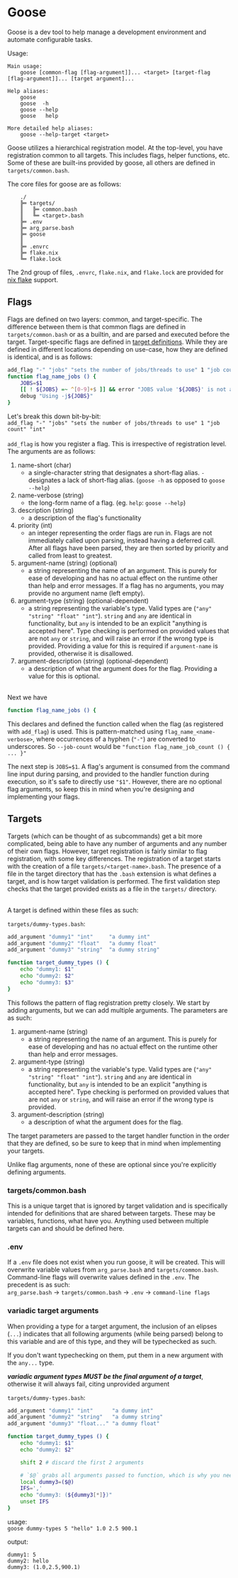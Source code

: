 
# Goose

Goose is a dev tool to help manage a development environment and automate configurable tasks.

Usage:
```
Main usage:
    goose [common-flag [flag-argument]]... <target> [target-flag [flag-argument]]... [target argument]...

Help aliases:
    goose
    goose  -h
    goose --help
    goose   help

More detailed help aliases:
    goose --help-target <target>
```

Goose utilizes a hierarchical registration model. At the top-level, you have registration common to all targets. This includes flags, helper functions, etc. Some of these are built-ins provided by goose, all others are defined in `targets/common.bash`.


The core files for goose are as follows:
```
    ./
    ╠═ targets/
    ║   ╠═ common.bash
    ║   ╚═ <target>.bash
    ╠═ .env
    ╠═ arg_parse.bash
    ╠═ goose
    ║
    ╠═ .envrc
    ╠═ flake.nix
    ╚═ flake.lock
```

The 2nd group of files, `.envrc`, `flake.nix`, and `flake.lock` are provided for [nix flake](#) support.

## Flags

Flags are defined on two layers: common, and target-specific. The difference between them is that common flags are defined in `targets/common.bash` or as a builtin, and are parsed and executed before the target. Target-specific flags are defined in [target definitions](#targets). While they are defined in different locations depending on use-case, how they are defined is identical, and is as follows:
```bash
add_flag "-" "jobs" "sets the number of jobs/threads to use" 1 "job count" "int"
function flag_name_jobs () {
    JOBS=$1
    [[ ! ${JOBS} =~ ^[0-9]+$ ]] && error "JOBS value '${JOBS}' is not a valid integer!" 15
    debug "Using -j${JOBS}"
}
```

Let's break this down bit-by-bit:<br />
`add_flag "-" "jobs" "sets the number of jobs/threads to use" 1 "job count" "int"` <br /><br />
`add_flag` is how you register a flag. This is irrespective of registration level. The arguments are as follows:
1. name-short           (char)
    - a single-character string that designates a short-flag alias. `-` designates a lack of short-flag alias. (`goose -h` as opposed to `goose --help`)
2. name-verbose         (string)
    - the long-form name of a flag. (eg. `help`: `goose --help`)
3. description          (string)
    - a description of the flag's functionality
4. priority             (int)
    - an integer representing the order flags are run in. Flags are not immediately called upon parsing, instead having a deferred call. After all flags have been parsed, they are then sorted by priority and called from least to greatest.
5. argument-name        (string) (optional)
    - a string representing the name of an argument. This is purely for ease of developing and has no actual effect on the runtime other than help and error messages. If a flag has no arguments, you may provide no argument name (left empty).
6. argument-type        (string) (optional-dependent)
    - a string representing the variable's type. Valid types are (`"any" "string" "float" "int"`). `string` and `any` are identical in functionality, but `any` is intended to be an explicit "anything is accepted here". Type checking is performed on provided values that are not `any` or `string`, and will raise an error if the wrong type is provided. Providing a value for this is required if `argument-name` is provided, otherwise it is disallowed.
7. argument-description (string) (optional-dependent)
    - a description of what the argument does for the flag. Providing a value for this is optional.
<br /><br />

Next we have
```bash
function flag_name_jobs () {
```
This declares and defined the function called when the flag (as registered with `add_flag`) is used. This is pattern-matched using `flag_name_<name-verbose>`, where occurrences of a hyphen (`"-"`) are converted to underscores. So `--job-count` would be `"function flag_name_job_count () { ... }"`

The next step is `JOBS=$1`. A flag's argument is consumed from the command line input during parsing, and provided to the handler function during execution, so it's safe to directly use `"$1"`. However, there are no optional flag arguments, so keep this in mind when you're designing and implementing your flags.


## Targets

Targets (which can be thought of as subcommands) get a bit more complicated, being able to have any number of arguments and any number of their own flags. However, target registration is fairly similar to flag registration, with some key differences. The registration of a target starts with the creation of a file `targets/<target-name>.bash`. The presence of a file in the target directory that has the `.bash` extension is what defines a target, and is how target validation is performed. The first validation step checks that the target provided exists as a file in the `targets/` directory.

<br />
A target is defined within these files as such:<br />

`targets/dummy-types.bash`:
```bash
add_argument "dummy1" "int"     "a dummy int"
add_argument "dummy2" "float"   "a dummy float"
add_argument "dummy3" "string"  "a dummy string"

function target_dummy_types () {
    echo "dummy1: $1"
    echo "dummy2: $2"
    echo "dummy3: $3"
}
```

This follows the pattern of flag registration pretty closely. We start by adding arguments, but we can add multiple arguments. The parameters are as such:

1. argument-name        (string)
    - a string representing the name of an argument. This is purely for ease of developing and has no actual effect on the runtime other than help and error messages.
2. argument-type        (string)
    - a string representing the variable's type. Valid types are (`"any" "string" "float" "int"`). `string` and `any` are identical in functionality, but `any` is intended to be an explicit "anything is accepted here". Type checking is performed on provided values that are not `any` or `string`, and will raise an error if the wrong type is provided.
3. argument-description (string)
    - a description of what the argument does for the flag.

The target parameters are passed to the target handler function in the order that they are defined, so be sure to keep that in mind when implementing your targets.

Unlike flag arguments, none of these are optional since you're explicitly defining arguments.

### targets/common.bash

This is a unique target that is ignored by target validation and is specifically intended for definitions that are shared between targets. These may be variables, functions, what have you. Anything used between multiple targets can and should be defined here.

### .env

If a `.env` file does not exist when you run goose, it will be created. This will overwrite variable values from `arg_parse.bash` and `targets/common.bash`. Command-line flags will overwrite values defined in the `.env`. The precedent is as such: <br />
`arg_parse.bash` -> `targets/common.bash` -> `.env` -> `command-line flags`

### variadic target arguments
When providing a type for a target argument, the inclusion of an elipses (`...`) indicates that all following arguments (while being parsed) belong to this variable and are of this type, and they will be typechecked as such.

If you don't want typechecking on them, put them in a new argument with the `any...` type.

***variadic argument types MUST be the final argument of a target***, otherwise it will always fail, citing unprovided argument

`targets/dummy-types.bash`:
```bash
add_argument "dummy1" "int"      "a dummy int"
add_argument "dummy2" "string"   "a dummy string"
add_argument "dummy3" "float..." "a dummy float"

function target_dummy_types () {
    echo "dummy1: $1"
    echo "dummy2: $2"

    shift 2 # discard the first 2 arguments

    # `$@` grabs all arguments passed to function, which is why you need to discard the first 2
    local dummy3=($@)
    IFS=','
    echo "dummy3: (${dummy3[*]})"
    unset IFS
}
```
usage:<br/>
`goose dummy-types 5 "hello" 1.0 2.5 900.1`

output:
```
dummy1: 5
dummy2: hello
dummy3: (1.0,2.5,900.1)
```

<!--
## Build System

Goose can also function as a comprehensive build system! This is done completely through the use of the `transforms` function, which describes how the target *transforms* an input into an output. 

Let's start with the syntax:<br/>
`transforms "input1=>output1"`<br/>
`transforms "input1,input2=>output2"`<br/>
`transforms "input1,input3=>output2,output3"`<br/>
All of these are valid ways to use `transforms`. Each one of these describes a collection of inputs that are necessary to generate the specified outputs. So if we say `transforms "input1,input3=>output2,output3"`, then in order to generate `output2`, goose will generate `input1` and `input3`, if those are generated.

But what exactly is an input? On their own, they can only be used to specificy other targets. But you can use deferred variable expansion to get more complex behaviour!

### Deferred Variable Expansion

#### Quick Reference
For a quick reference, here are the possible expansions:
```
%{var: self->arg1}      # target 'self' refers to the current target
%{var: target2->arg1}   # target2's arg1 argument

%{flag: self->flag1}    # target 'self' refers to the current target
%{flag: target2->flag1} # target2's flag1 flag


%%{var:  var_e}         # variable specifier
%%{file: file.txt}      # file specifier
%%{glob: src/*.c}       # glob specifier
```

#### Local Variable Expansion

Let's start simple, with "local" variable expansions. These describe evaluations of values described by a target. Currently, this only includes target arguments. So you may have a target that looks like the following:

```bash
description "generates the executable"

transforms "%{flag: this->backend}=>my-exe"

add_flag '-' "backend" "the backend to use" 0 "backend" "string"

function target_build () {
    ${CC} ...
}
```
-->

